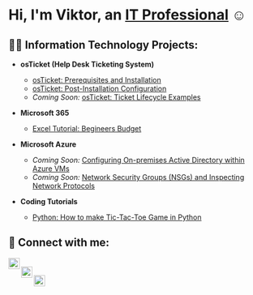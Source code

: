 <h1>Hi, I'm Viktor, an <a href="https://linkedin.com/in/viktor-grant-7146712a4">IT Professional</a> ☺</h1>

<h2>👨‍💻 Information Technology Projects:</h2>

- <b>osTicket (Help Desk Ticketing System)</b>  
  - [osTicket: Prerequisites and Installation](https://github.com/viktorgrant/osticket-prereqs)  
  - [osTicket: Post-Installation Configuration](https://github.com/viktorgrant/post-install-config)  
  - <i>Coming Soon:</i> [osTicket: Ticket Lifecycle Examples](https://github.com/viktorgrant/ticket-lifecycle)

- <b>Microsoft 365</b>  
  - [Excel Tutorial: Begineers Budget ](https://github.com/ViktorGrant/Microsoft-365-Excel-Tutorial-Building-a-Simple-Budget/blob/main/README.md)

- <b>Microsoft Azure</b>  
  - <i>Coming Soon:</i> [Configuring On-premises Active Directory within Azure VMs](https://github.com/joshmadakorcc/configure-ad)  
  - <i>Coming Soon:</i> [Network Security Groups (NSGs) and Inspecting Network Protocols](https://github.com/joshmadakorcc/azure-network-protocols)

- <b>Coding Tutorials</b>  
  - [Python: How to make Tic-Tac-Toe Game in Python](https://github.com/viktorgrant/Tic-Tac-Toe-Tutorial)

<h2>🤳 Connect with me:</h2>

[<img align="left" alt="Josh | Twitter" width="22px" src="https://cdn.jsdelivr.net/npm/simple-icons@v3/icons/twitter.svg" />][twitter]  
[<img align="left" alt="Josh | LinkedIn" width="22px" src="https://cdn.jsdelivr.net/npm/simple-icons@v3/icons/linkedin.svg" />][linkedin]  
[<img align="left" alt="Josh | Instagram" width="22px" src="https://cdn.jsdelivr.net/npm/simple-icons@v3/icons/instagram.svg" />][instagram]

[linkedin]: https://linkedin.com/in/viktor-grant-7146712a4  
[twitter]: https://twitter.com  
[instagram]: https://instagram.com
